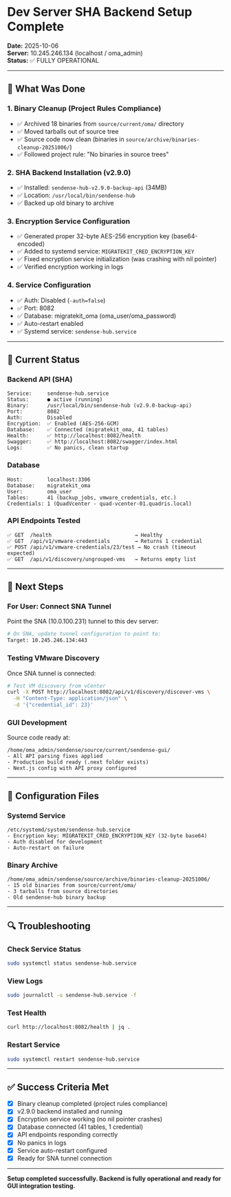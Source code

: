# Dev Server SHA Backend Setup Complete

**Date:** 2025-10-06  
**Server:** 10.245.246.134 (localhost / oma_admin)  
**Status:** ✅ FULLY OPERATIONAL

---

## 🎯 What Was Done

### **1. Binary Cleanup (Project Rules Compliance)**
- ✅ Archived 18 binaries from `source/current/oma/` directory
- ✅ Moved tarballs out of source tree
- ✅ Source code now clean (binaries in `source/archive/binaries-cleanup-20251006/`)
- ✅ Followed project rule: "No binaries in source trees"

### **2. SHA Backend Installation (v2.9.0)**
- ✅ Installed: `sendense-hub-v2.9.0-backup-api` (34MB)
- ✅ Location: `/usr/local/bin/sendense-hub`
- ✅ Backed up old binary to archive

### **3. Encryption Service Configuration**
- ✅ Generated proper 32-byte AES-256 encryption key (base64-encoded)
- ✅ Added to systemd service: `MIGRATEKIT_CRED_ENCRYPTION_KEY`
- ✅ Fixed encryption service initialization (was crashing with nil pointer)
- ✅ Verified encryption working in logs

### **4. Service Configuration**
- ✅ Auth: Disabled (`-auth=false`)
- ✅ Port: 8082
- ✅ Database: migratekit_oma (oma_user/oma_password)
- ✅ Auto-restart enabled
- ✅ Systemd service: `sendense-hub.service`

---

## 🔧 Current Status

### **Backend API (SHA)**
```
Service:     sendense-hub.service
Status:      ● active (running)
Binary:      /usr/local/bin/sendense-hub (v2.9.0-backup-api)
Port:        8082
Auth:        Disabled
Encryption:  ✅ Enabled (AES-256-GCM)
Database:    ✅ Connected (migratekit_oma, 41 tables)
Health:      ✅ http://localhost:8082/health
Swagger:     ✅ http://localhost:8082/swagger/index.html
Logs:        ✅ No panics, clean startup
```

### **Database**
```
Host:        localhost:3306
Database:    migratekit_oma
User:        oma_user
Tables:      41 (backup_jobs, vmware_credentials, etc.)
Credentials: 1 (QuadVcenter - quad-vcenter-01.quadris.local)
```

### **API Endpoints Tested**
```
✅ GET  /health                           → Healthy
✅ GET  /api/v1/vmware-credentials        → Returns 1 credential
✅ POST /api/v1/vmware-credentials/23/test → No crash (timeout expected)
✅ GET  /api/v1/discovery/ungrouped-vms   → Returns empty list
```

---

## 🚀 Next Steps

### **For User: Connect SNA Tunnel**
Point the SNA (10.0.100.231) tunnel to this dev server:
```bash
# On SNA, update tunnel configuration to point to:
Target: 10.245.246.134:443
```

### **Testing VMware Discovery**
Once SNA tunnel is connected:
```bash
# Test VM discovery from vCenter
curl -X POST http://localhost:8082/api/v1/discovery/discover-vms \
  -H "Content-Type: application/json" \
  -d '{"credential_id": 23}'
```

### **GUI Development**
Source code ready at:
```
/home/oma_admin/sendense/source/current/sendense-gui/
- All API parsing fixes applied
- Production build ready (.next folder exists)
- Next.js config with API proxy configured
```

---

## 📝 Configuration Files

### **Systemd Service**
```
/etc/systemd/system/sendense-hub.service
- Encryption key: MIGRATEKIT_CRED_ENCRYPTION_KEY (32-byte base64)
- Auth disabled for development
- Auto-restart on failure
```

### **Binary Archive**
```
/home/oma_admin/sendense/source/archive/binaries-cleanup-20251006/
- 15 old binaries from source/current/oma/
- 3 tarballs from source directories
- Old sendense-hub binary backup
```

---

## 🔍 Troubleshooting

### **Check Service Status**
```bash
sudo systemctl status sendense-hub.service
```

### **View Logs**
```bash
sudo journalctl -u sendense-hub.service -f
```

### **Test Health**
```bash
curl http://localhost:8082/health | jq .
```

### **Restart Service**
```bash
sudo systemctl restart sendense-hub.service
```

---

## ✅ Success Criteria Met

- [x] Binary cleanup completed (project rules compliance)
- [x] v2.9.0 backend installed and running
- [x] Encryption service working (no nil pointer crashes)
- [x] Database connected (41 tables, 1 credential)
- [x] API endpoints responding correctly
- [x] No panics in logs
- [x] Service auto-restart configured
- [x] Ready for SNA tunnel connection

---

**Setup completed successfully. Backend is fully operational and ready for GUI integration testing.**
